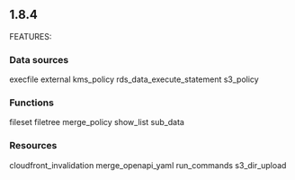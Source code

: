 ## 1.8.4

FEATURES:

### Data sources

execfile
external
kms_policy
rds_data_execute_statement
s3_policy

### Functions

fileset
filetree
merge_policy
show_list
sub_data

### Resources

cloudfront_invalidation
merge_openapi_yaml
run_commands
s3_dir_upload
